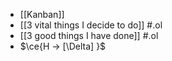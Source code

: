 - [[Kanban]]
- [[3 vital things I decide to do]] #.ol
- [[3 good things I have done]] #.ol
- $\ce{H -> [\Delta] }$